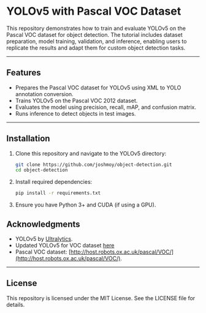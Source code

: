# YOLOv5 with Pascal VOC Dataset

This repository demonstrates how to train and evaluate YOLOv5 on the Pascal VOC dataset for object detection. The tutorial includes dataset preparation, model training, validation, and inference, enabling users to replicate the results and adapt them for custom object detection tasks.

---

## **Features**

- Prepares the Pascal VOC dataset for YOLOv5 using XML to YOLO annotation conversion.
- Trains YOLOv5 on the Pascal VOC 2012 dataset.
- Evaluates the model using precision, recall, mAP, and confusion matrix.
- Runs inference to detect objects in test images.

---

## **Installation**

1. Clone this repository and navigate to the YOLOv5 directory:
   ```bash
   git clone https://github.com/joshmoy/object-detection.git
   cd object-detection
   ```

2. Install required dependencies:
   ```bash
   pip install -r requirements.txt
   ```

3. Ensure you have Python 3+ and CUDA (if using a GPU).


## **Acknowledgments**

- YOLOv5 by [Ultralytics](https://github.com/ultralytics/yolov5).
- Updated YOLOv5 for VOC dataset [here](https://github.com/joshmoy/yolov5.git)
- Pascal VOC dataset: [http://host.robots.ox.ac.uk/pascal/VOC/](http://host.robots.ox.ac.uk/pascal/VOC/).

---

## **License**

This repository is licensed under the MIT License. See the LICENSE file for details.

